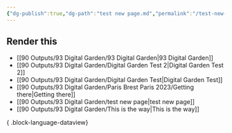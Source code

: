 ```yaml
---
{"dg-publish":true,"dg-path":"test new page.md","permalink":"/test-new-page/","created":"","updated":""}
---
```



## Render this 

- [[90 Outputs/93 Digital Garden/93 Digital Garden\|93 Digital Garden]]
- [[90 Outputs/93 Digital Garden/Digital Garden Test 2\|Digital Garden Test 2]]
- [[90 Outputs/93 Digital Garden/Digital Garden Test\|Digital Garden Test]]
- [[90 Outputs/93 Digital Garden/Paris Brest Paris 2023/Getting there\|Getting there]]
- [[90 Outputs/93 Digital Garden/test new page\|test new page]]
- [[90 Outputs/93 Digital Garden/This is the way\|This is the way]]

{ .block-language-dataview}
